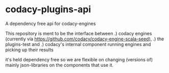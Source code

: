 # codacy-plugins-api
A dependency free api for codacy-engines

This repository is ment to be the interface between 
.) codacy engines (currently via https://github.com/codacy/codacy-engine-scala-seed), 
.) the plugins-test and
.) codacy's internal component running engines and picking up their results

it's held dependency free so we are flexible on changing (versions of) mainly json-libraries on the components that use it.
